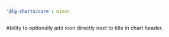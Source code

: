 ```yaml
---
'@lg-charts/core': minor
---
```


Ability to optionally add icon directly next to title in chart header.
